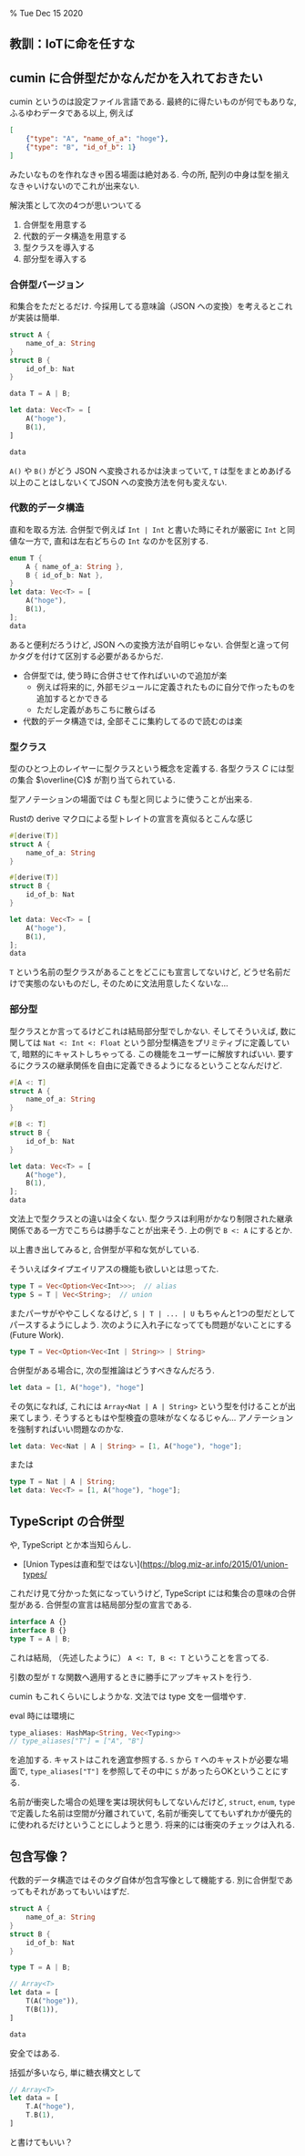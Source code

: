 % Tue Dec 15 2020

## 教訓：IoTに命を任すな

## cumin に合併型だかなんだかを入れておきたい

cumin というのは設定ファイル言語である.
最終的に得たいものが何でもありな, ふるゆわデータである以上,
例えば

```json
[
    {"type": "A", "name_of_a": "hoge"},
    {"type": "B", "id_of_b": 1}
]
```

みたいなものを作れなきゃ困る場面は絶対ある.
今の所, 配列の中身は型を揃えなきゃいけないのでこれが出来ない.

解決策として次の4つが思いついてる

1. 合併型を用意する
1. 代数的データ構造を用意する
1. 型クラスを導入する
1. 部分型を導入する

### 合併型バージョン

和集合をただとるだけ.
今採用してる意味論（JSON への変換）を考えるとこれが実装は簡単.

```rust
struct A {
    name_of_a: String
}
struct B {
    id_of_b: Nat
}

data T = A | B;

let data: Vec<T> = [
    A("hoge"),
    B(1),
]

data
```

`A()` や `B()` がどう JSON へ変換されるかは決まっていて,
`T` は型をまとめあげる以上のことはしないくてJSON への変換方法を何も変えない.

### 代数的データ構造

直和を取る方法.
合併型で例えば `Int | Int` と書いた時にそれが厳密に `Int` と同値な一方で,
直和は左右どちらの `Int` なのかを区別する.

```rust
enum T {
    A { name_of_a: String },
    B { id_of_b: Nat },
}
let data: Vec<T> = [
    A("hoge"),
    B(1),
];
data
```

あると便利だろうけど, JSON への変換方法が自明じゃない.
合併型と違って何かタグを付けて区別する必要があるからだ.

- 合併型では, 使う時に合併させて作ればいいので追加が楽
    - 例えば将来的に, 外部モジュールに定義されたものに自分で作ったものを追加するとかできる
    - ただし定義があちこちに散らばる
- 代数的データ構造では, 全部そこに集約してるので読むのは楽

### 型クラス

型のひとつ上のレイヤーに型クラスという概念を定義する.
各型クラス $C$ には型の集合 $\overline{C}$ が割り当てられている.

型アノテーションの場面では $C$ も型と同じように使うことが出来る.

Rustの derive マクロによる型トレイトの宣言を真似るとこんな感じ

```rust
#[derive(T)]
struct A {
    name_of_a: String
}

#[derive(T)]
struct B {
    id_of_b: Nat
}

let data: Vec<T> = [
    A("hoge"),
    B(1),
];
data
```

`T` という名前の型クラスがあることをどこにも宣言してないけど,
どうせ名前だけで実態のないものだし, そのために文法用意したくないな…

### 部分型

型クラスとか言ってるけどこれは結局部分型でしかない.
そしてそういえば, 数に関しては `Nat <: Int <: Float` という部分型構造をプリミティブに定義していて, 暗黙的にキャストしちゃってる.
この機能をユーザーに解放すればいい.
要するにクラスの継承関係を自由に定義できるようになるということなんだけど.

```rust
#[A <: T]
struct A {
    name_of_a: String
}

#[B <: T]
struct B {
    id_of_b: Nat
}

let data: Vec<T> = [
    A("hoge"),
    B(1),
];
data
```

文法上で型クラスとの違いは全くない.
型クラスは利用がかなり制限された継承関係である一方でこちらは勝手なことが出来そう.
上の例で `B <: A` にするとか.

以上書き出してみると, 合併型が平和な気がしている.

そういえばタイプエイリアスの機能も欲しいとは思ってた.

```rust
type T = Vec<Option<Vec<Int>>>;  // alias
type S = T | Vec<String>;  // union
```

またパーサがややこしくなるけど,
`S | T | ... | U`
もちゃんと1つの型だとしてパースするようにしよう.
次のように入れ子になってても問題がないことにする (Future Work).

```rust
type T = Vec<Option<Vec<Int | String>> | String>
```

合併型がある場合に, 次の型推論はどうすべきなんだろう.

```rust
let data = [1, A("hoge"), "hoge"]
```

その気になれば, これには `Array<Nat | A | String>` という型を付けることが出来てしまう.
そうするともはや型検査の意味がなくなるじゃん...
アノテーションを強制すればいい問題なのかな.

```rust
let data: Vec<Nat | A | String> = [1, A("hoge"), "hoge"];
```

または

```rust
type T = Nat | A | String;
let data: Vec<T> = [1, A("hoge"), "hoge"];
```

## TypeScript の合併型

や, TypeScript とか本当知らんし.

- [Union Typesは直和型ではない](https://blog.miz-ar.info/2015/01/union-types/

これだけ見て分かった気になっていうけど, TypeScript には和集合の意味の合併型がある.
合併型の宣言は結局部分型の宣言である.

```typescript
interface A {}
interface B {}
type T = A | B;
```

これは結局, （先述したように） `A <: T, B <: T` ということを言ってる.

引数の型が `T` な関数へ適用するときに勝手にアップキャストを行う.

cumin もこれくらいにしようかな.
文法では type 文を一個増やす.

eval 時には環境に

```rust
type_aliases: HashMap<String, Vec<Typing>>
// type_aliases["T"] = ["A", "B"]
```

を追加する.
キャストはこれを適宜参照する.
`S` から `T` へのキャストが必要な場面で,
`type_aliases["T"]`
を参照してその中に `S` があったらOKということにする.

名前が衝突した場合の処理を実は現状何もしてないんだけど,
`struct`, `enum`, `type` で定義した名前は空間が分離されていて,
名前が衝突しててもいずれかが優先的に使われるだけということにしようと思う.
将来的には衝突のチェックは入れる.

## 包含写像？

代数的データ構造ではそのタグ自体が包含写像として機能する.
別に合併型であってもそれがあってもいいはずだ.

```rust
struct A {
    name_of_a: String
}
struct B {
    id_of_b: Nat
}

type T = A | B;

// Array<T>
let data = [
    T(A("hoge")),
    T(B(1)),
]

data
```

安全ではある.

括弧が多いなら, 単に糖衣構文として

```rust
// Array<T>
let data = [
    T.A("hoge"),
    T.B(1),
]
```

と書けてもいい？
